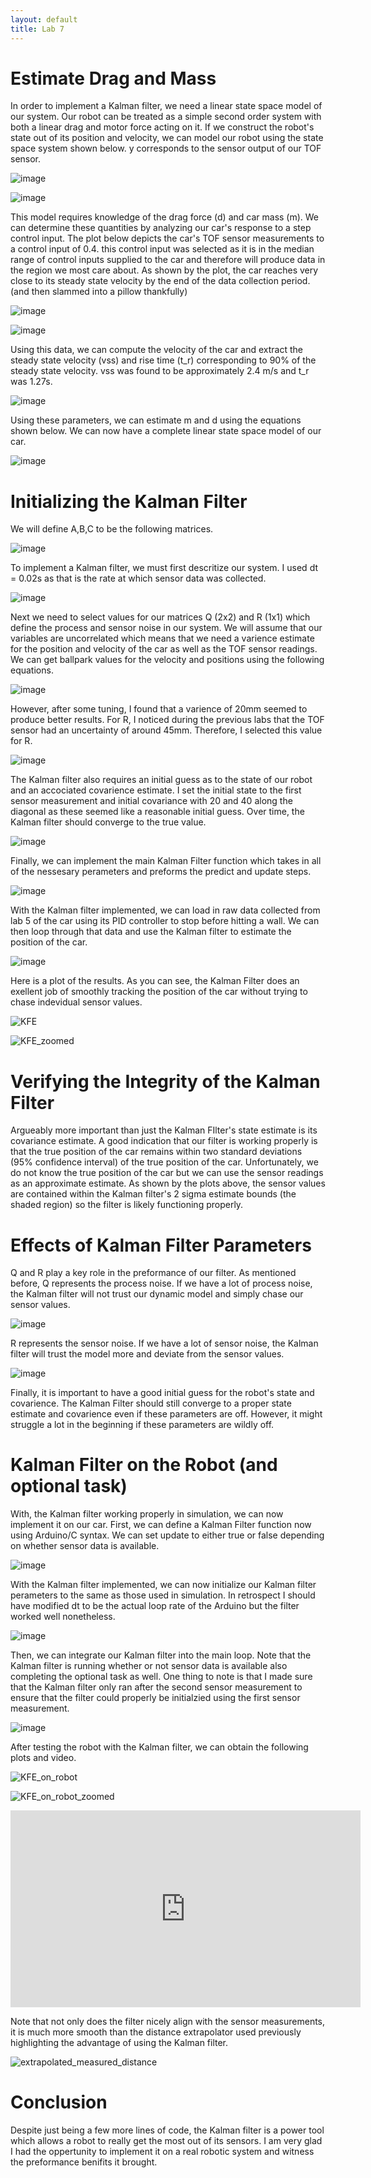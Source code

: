 ```yaml
---
layout: default
title: Lab 7
---
```


# Estimate Drag and Mass

In order to implement a Kalman filter, we need a linear state space model of our system. Our robot can be treated as a simple second order system with both a linear drag and motor force acting on it. If we construct the robot's state out of its position and velocity, we can model our robot using the state space system shown below. y corresponds to the sensor output of our TOF sensor.

![image](https://github.com/user-attachments/assets/24767a8c-6711-4883-b609-526806012907)

![image](https://github.com/user-attachments/assets/ce9c777a-a868-432e-a6c6-d184067d22e5)


This model requires knowledge of the drag force (d) and car mass (m). We can determine these quantities by analyzing our car's response to a step control input. The plot below depicts the car's TOF sensor measurements to a control input of 0.4. this control input was selected as it is in the median range of control inputs supplied to the car and therefore will produce data in the region we most care about. As shown by the plot, the car reaches very close to its steady state velocity by the end of the data collection period. (and then slammed into a pillow thankfully)

![image](https://github.com/user-attachments/assets/5d917f70-9b06-4775-8a35-2fac29a846dc)

![image](https://github.com/user-attachments/assets/ef4482c6-de86-482a-8648-f938d7fc1c01)

Using this data, we can compute the velocity of the car and extract the steady state velocity (vss) and rise time (t_r) corresponding to 90% of the steady state velocity. vss was found to be approximately 2.4 m/s and t_r was 1.27s.  

![image](https://github.com/user-attachments/assets/2cc52e81-1949-4f6e-b4a3-bf16d2ca2538)

Using these parameters, we can estimate m and d using the equations shown below. We can now have a complete linear state space model of our car.

![image](https://github.com/user-attachments/assets/b252ab59-3ca8-48fc-863e-809c653ab427)

# Initializing the Kalman Filter

We will define A,B,C to be the following matrices.

![image](https://github.com/user-attachments/assets/f76a9d10-7444-4963-8ef3-3ff783bbfce2)


To implement a Kalman filter, we must first descritize our system. I used dt = 0.02s as that is the rate at which sensor data was collected. 

![image](https://github.com/user-attachments/assets/db6f46f6-d9b8-42c5-838f-18169abca68a)

Next we need to select values for our matrices Q (2x2) and R (1x1) which define the process and sensor noise in our system. We will assume that our variables are uncorrelated which means that we need a varience estimate for the position and velocity of the car as well as the TOF sensor readings. We can get ballpark values for the velocity and positions using the following equations. 

![image](https://github.com/user-attachments/assets/028a3de0-0979-4e24-9792-92d79a20fd45)

However, after some tuning, I found that a varience of 20mm seemed to produce better results. For R, I noticed during the previous labs that the TOF sensor had an uncertainty of around 45mm. Therefore, I selected this value for R.

![image](https://github.com/user-attachments/assets/dfa6062a-51af-49eb-bffb-6636ff91c11a)

The Kalman filter also requires an initial guess as to the state of our robot and an accociated covarience estimate. I set the initial state to the first sensor measurement and initial covariance with 20 and 40 along the diagonal as these seemed like a reasonable initial guess. Over time, the Kalman filter should converge to the true value.

![image](https://github.com/user-attachments/assets/4df7fe81-0809-4883-824e-994436196789)

Finally, we can implement the main Kalman Filter function which takes in all of the nessesary perameters and preforms the predict and update steps.

![image](https://github.com/user-attachments/assets/4214bb7c-d16e-407d-a043-3523803fcd8a)

With the Kalman filter implemented, we can load in raw data collected from lab 5 of the car using its PID controller to stop before hitting a wall. We can then loop through that data and use the Kalman filter to estimate the position of the car.

![image](https://github.com/user-attachments/assets/91100cb2-fc45-4b0c-b5b5-d3919e47bbb4)

Here is a plot of the results. As you can see, the Kalman Filter does an exellent job of smoothly tracking the position of the car without trying to chase indevidual sensor values.

![KFE](https://github.com/user-attachments/assets/6c8c0bfb-692d-4ef6-b969-8da8fd9734b4)

![KFE_zoomed](https://github.com/user-attachments/assets/083cf092-14a3-45d4-ac31-49ce6f15f84f)

# Verifying the Integrity of the Kalman Filter

Argueably more important than just the Kalman FIlter's state estimate is its covariance estimate. A good indication that our filter is working properly is that the true position of the car remains within two standard deviations (95% confidence interval) of the true position of the car. Unfortunately, we do not know the true position of the car but we can use the sensor readings as an approximate estimate. As shown by the plots above, the sensor values are contained within the Kalman filter's 2 sigma estimate bounds (the shaded region) so the filter is likely functioning properly.

# Effects of Kalman Filter Parameters

Q and R play a key role in the preformance of our filter. As mentioned before, Q represents the process noise. If we have a lot of process noise, the Kalman filter will not trust our dynamic model and simply chase our sensor values.

![image](https://github.com/user-attachments/assets/1236cc5c-25a4-4716-ab18-8a81e5ea8d44)

R represents the sensor noise. If we have a lot of sensor noise, the Kalman filter will trust the model more and deviate from the sensor values.

![image](https://github.com/user-attachments/assets/8fc87791-af25-4988-8d3e-c318f0c6b611)

Finally, it is important to have a good initial guess for the robot's state and covarience. The Kalman Filter should still converge to a proper state estimate and covarience even if these parameters are off. However, it might struggle a lot in the beginning if these parameters are wildly off.

# Kalman Filter on the Robot (and optional task)

With, the Kalman filter working properly in simulation, we can now implement it on our car. First, we can define a Kalman Filter function now using Arduino/C syntax. We can set update to either true or false depending on whether sensor data is available.

![image](https://github.com/user-attachments/assets/8c0fe549-0857-4283-9372-542804da9e89)

With the Kalman filter implemented, we can now initialize our Kalman filter perameters to the same as those used in simulation. In retrospect I should have modified dt to be the actual loop rate of the Arduino but the filter worked well nonetheless. 

![image](https://github.com/user-attachments/assets/829cdc1d-accb-4a22-a539-0bd715b90857)

Then, we can integrate our Kalman filter into the main loop. Note that the Kalman filter is running whether or not sensor data is available also completing the optional task as well. One thing to note is that I made sure that the Kalman filter only ran after the second sensor measurement to ensure that the filter could properly be initialzied using the first sensor measurement.

![image](https://github.com/user-attachments/assets/be3f360a-8e83-4ab2-b789-c5c6b7a3c735)

After testing the robot with the Kalman filter, we can obtain the following plots and video.

![KFE_on_robot](https://github.com/user-attachments/assets/4b4b835f-d931-40db-a099-6452f8f22246)

![KFE_on_robot_zoomed](https://github.com/user-attachments/assets/17dc9087-57af-4c59-bc60-92c8d33d5afe)

<iframe width="560" height="315" src="https://www.youtube.com/embed/64BjdOqDLk0" frameborder="0" allow="accelerometer; autoplay; encrypted-media; gyroscope; picture-in-picture" allowfullscreen></iframe>

Note that not only does the filter nicely align with the sensor measurements, it is much more smooth than the distance extrapolator used previously highlighting the advantage of using the Kalman filter. 

 ![extrapolated_measured_distance](https://github.com/user-attachments/assets/1a06ada3-7bad-448a-8017-84f29d50fb18)

# Conclusion

Despite just being a few more lines of code, the Kalman filter is a power tool which allows a robot to really get the most out of its sensors. I am very glad I had the oppertunity to implement it on a real robotic system and witness the preformance benifits it brought.
 






















